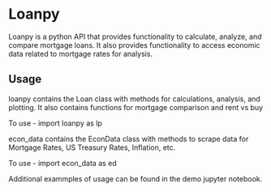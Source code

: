 
# Loanpy

Loanpy is a python API that provides functionality to calculate, analyze, and compare mortgage loans. It also provides functionality to access economic data related to mortgage rates for analysis.

## Usage

loanpy contains the Loan class with methods for calculations, analysis, and plotting.
It also contains functions for mortgage comparison and rent vs buy

To use - import loanpy as lp

econ_data contains the EconData class with methods to scrape data for Mortgage Rates, US Treasury Rates, Inflation, etc.

To use - import econ_data as ed

Additional exammples of usage can be found in the demo jupyter notebook.
